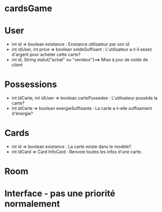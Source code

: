 # cardsGame

# User
  - int id => boolean existance : Existance utilisateur par son id
  - int idUser, int price => boolean soldeSuffisant : L'utilisateur a-t-il assez d'argent pour acheter cette carte?
  - int id, String statut("achat" ou "vendeur")==> Mise à jour de solde de client


# Possessions
  - int idCarte, int idUser => boolean cartePossedee : L'utilisateur possède la carte?
  - int idCarte => boolean energieSuffisante : La carte a-t-elle suffisament d'énergie?
  

# Cards
  - int id => boolean existance : La carte existe dans le modèle?
  - int idCard => Card InfoCard : Renvoie toutes les infos d'une carte.

# Room

# Interface - pas une priorité normalement

